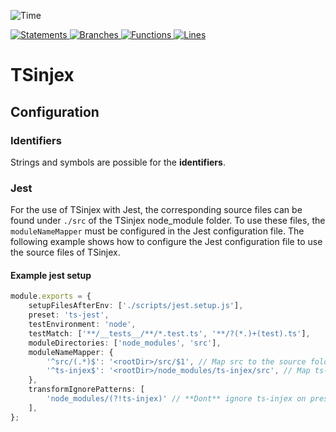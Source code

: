 ![Time](https://waka.mpassarello.de/api/badge/MaxP/interval:any/project:TSinjex?label=Project%20time)

[![Statements](https://pxammaxp.github.io/TSinjex/coverage/badges/badge-statements.svg) ![Branches](https://pxammaxp.github.io/TSinjex/coverage/badges/badge-branches.svg) ![Functions](https://pxammaxp.github.io/TSinjex/coverage/badges/badge-functions.svg) ![Lines](https://pxammaxp.github.io/TSinjex/coverage/badges/badge-lines.svg) ](https://pxammaxp.github.io/TSinjex/coverage/lcov-report/index.html)

# TSinjex

## Configuration

### Identifiers

Strings and symbols are possible for the **identifiers**.

### Jest

For the use of TSinjex with Jest, the corresponding source files can be found under `./src` of the TSinjex node_module folder. To use these files, the `moduleNameMapper` must be configured in the Jest configuration file. The following example shows how to configure the Jest configuration file to use the source files of TSinjex.

#### Example jest setup

```ts
module.exports = {
    setupFilesAfterEnv: ['./scripts/jest.setup.js'],
    preset: 'ts-jest',
    testEnvironment: 'node',
    testMatch: ['**/__tests__/**/*.test.ts', '**/?(*.)+(test).ts'],
    moduleDirectories: ['node_modules', 'src'],
    moduleNameMapper: {
        '^src/(.*)$': '<rootDir>/src/$1', // Map src to the source folder
        '^ts-injex$': '<rootDir>/node_modules/ts-injex/src', // Map ts-injex to the source folder
    },
    transformIgnorePatterns: [
        'node_modules/(?!ts-injex)' // **Dont** ignore ts-injex on preset `ts-jest`
    ],
};
```